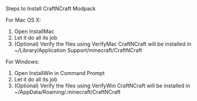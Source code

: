 Steps to Install CraftNCraft Modpack

For Mac OS X:
1. Open InstallMac
2. Let it do all its job
3. (Optional) Verify the files using VerifyMac
CraftNCraft will be installed in ~/Library/Application Support/minecraft/CraftNCraft

For Windows:
1. Open InstallWin in Command Prompt
2. Let it do all its job
3. (Optional) Verify the files using VerifyWin
CraftNCraft will be installed in ~/AppData/Roaming/.minecraft/CraftNCraft
